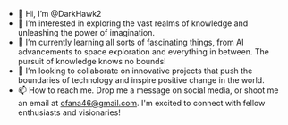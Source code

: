 - 👋 Hi, I’m @DarkHawk2
- 👀 I’m interested in exploring the vast realms of knowledge and unleashing the power of imagination.
- 🌱 I’m currently learning all sorts of fascinating things, from AI advancements to space exploration and everything in between. The pursuit of knowledge knows no bounds!
- 💞️ I’m looking to collaborate on innovative projects that push the boundaries of technology and inspire positive change in the world.
- 📫 How to reach me. Drop me a message on social media, or shoot me an email at ofana46@gmail.com. I'm excited to connect with fellow enthusiasts and visionaries!

<!---
DarkHawk2/DarkHawk2 is a ✨ special ✨ repository because its `README.md` (this file) appears on your GitHub profile.
You can click the Preview link to take a look at your changes.
--->
